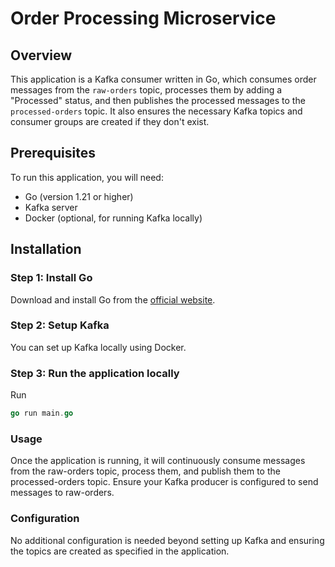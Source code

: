 # Order Processing Microservice

## Overview
This application is a Kafka consumer written in Go, which consumes order messages from the `raw-orders` topic, processes them by adding a "Processed" status, and then publishes the processed messages to the `processed-orders` topic. It also ensures the necessary Kafka topics and consumer groups are created if they don't exist.

## Prerequisites
To run this application, you will need:
- Go (version 1.21 or higher)
- Kafka server
- Docker (optional, for running Kafka locally)

## Installation

### Step 1: Install Go
Download and install Go from the [official website](https://golang.org/dl/).

### Step 2: Setup Kafka
You can set up Kafka locally using Docker.

### Step 3: Run the application locally
Run
```go
go run main.go
```

### Usage
Once the application is running, it will continuously consume messages from the raw-orders topic, process them, and publish them to the processed-orders topic. Ensure your Kafka producer is configured to send messages to raw-orders.

### Configuration
No additional configuration is needed beyond setting up Kafka and ensuring the topics are created as specified in the application.


